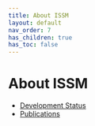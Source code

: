 ```yaml
---
title: About ISSM
layout: default
nav_order: 7
has_children: true
has_toc: false
---
```


# About ISSM
- <a href="./development-status" target="_top">Development Status</a>
- <a href="./publications" target="_top">Publications</a>
